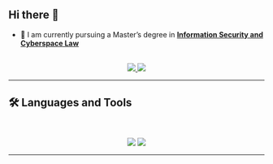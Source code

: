 ## Hi there 👋

<!--
**Rodrigo-Hr25/Rodrigo-Hr25** is a ✨ _special_ ✨ repository because its `README.md` (this file) appears on your GitHub profile.

Here are some ideas to get you started:

- 🔭 I’m currently working on ...
- 🌱 I’m currently learning ...
- 👯 I’m looking to collaborate on ...
- 🤔 I’m looking for help with ...
- 💬 Ask me about ...
- 📫 How to reach me: ...
- 😄 Pronouns: ...
- ⚡ Fun fact: ...
-->

- 🌱 I am currently pursuing a Master’s degree in **[Information Security and Cyberspace Law](https://tecnico.ulisboa.pt/en/education/courses/masters-programmes/information-security-and-cyberspace-law/)**

<br>

<div align="center">
  <a href="rodrigomiguel471@gmail.com">
    <img src="https://img.shields.io/badge/Gmail-333333?style=for-the-badge&logo=gmail&logoColor=red" />
  </a>
  <a href="https://www.linkedin.com/in/rodrigo-miguel-07397b275/" target="_blank">
    <img src="https://img.shields.io/badge/LinkedIn-0077B5?style=for-the-badge&logo=linkedin&logoColor=white" target="_blank" />
  </a>
</div>

<hr>

## 🛠️ Languages and Tools

<br>

<p align="center">
  <img src="https://skillicons.dev/icons?i=java,nodejs,nextjs,python,c,cpp,cs,latex,linux,docker,bash,vscode" />
  <img src="https://skillicons.dev/icons?i=html,css,js,git,postman,figma" />
</p>

<hr>
